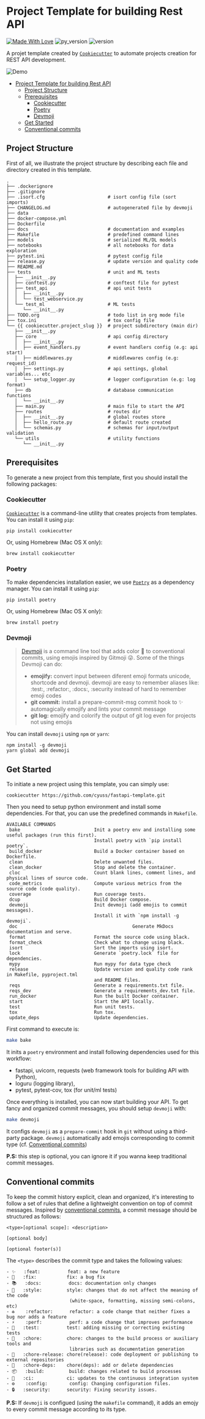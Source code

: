 # Project Template for building Rest API
[![Made With Love](https://img.shields.io/badge/Made%20With-Love-orange.svg?style=for-the-badge)](https://github.com/chetanraj/awesome-github-badges)
![py_version](https://img.shields.io/badge/python-^3.8-blue?style=for-the-badge&logo=python&logoColor=9cf)
![version](https://img.shields.io/badge/version-0.1.0-gree?style=for-the-badge)

A projet template created by [`Cookiecutter`](https://github.com/cookiecutter/cookiecutter) to automate projects creation for REST API development.

![Demo](assets/demo.gif)

<!-- TOC depthFrom:1 depthTo:6 withLinks:1 updateOnSave:1 orderedList:0 -->

- [Project Template for building Rest API](#project-template-for-building-rest-api)
  - [Project Structure](#project-structure)
  - [Prerequisites](#prerequisites)
    - [Cookiecutter](#cookiecutter)
    - [Poetry](#poetry)
    - [Devmoji](#devmoji)
  - [Get Started](#get-started)
  - [Conventional commits](#conventional-commits)

<!-- /TOC -->

## Project Structure
First of all, we illustrate the project structure by describing each file and directory created in this template.

```
.
├── .dockerignore
├── .gitignore
├── .isort.cfg                       # isort config file (sort imports)
├── CHANGELOG.md                     # autogenerated file by devmoji
├── data
├── docker-compose.yml
├── Dockerfile
├── docs                             # documentation and examples
├── Makefile                         # predefined command lines
├── models                           # serialized ML/DL models
├── notebooks                        # all notebooks for data exploration
├── pytest.ini                       # pytest config file
├── release.py                       # update version and quality code
├── README.md
├── tests                            # unit and ML tests
│  ├── __init__.py
│  ├── conftest.py                   # conftest file for pytest
│  ├── test_api                      # api unit tests
│  │  ├── __init__.py
│  │  └── test_webservice.py
│  └── test_ml                       # ML tests
│     └── __init__.py
├── TODO.org                         # todo list in org mode file
├── tox.ini                          # tox config file
└── {{ cookiecutter.project_slug }}  # project subdirectory (main dir)
   ├── __init__.py
   ├── core                          # api config directory
   │  ├── __init__.py
   │  ├── event_handlers.py          # event handlers config (e.g: api start)
   │  ├── middlewares.py             # middlewares config (e.g: request_id)
   │  ├── settings.py                # api settings, global variables... etc
   │  └── setup_logger.py            # logger configuration (e.g: log format)
   ├── db                            # database communication functions
   │  └── __init__.py
   ├── main.py                       # main file to start the API
   ├── routes                        # routes dir
   │  ├── __init__.py                # global routes store
   │  ├── hello_route.py             # default route created
   │  └── schemas.py                 # schemas for input/output validation
   └── utils                         # utility functions
      └── __init__.py
```

## Prerequisites
To generate a new project from this template, first you should install the following packages:

### Cookiecutter
[`Cookiecutter`](https://github.com/cookiecutter/cookiecutter) is a command-line utility that creates projects from templates. You can install it using `pip`:

```shell
pip install cookiecutter
```
Or, using Homebrew (Mac OS X only):
```shell
brew install cookiecutter
```

### Poetry
To make dependencies installation easier, we use [`Poetry`](https://github.com/python-poetry/poetry) as a dependency manager. You can install it using `pip`:

```shell
pip install poetry
```

Or, using Homebrew (Mac OS X only):
```shell
brew install poetry
```

### Devmoji
> [Devmoji](https://github.com/folke/devmoji) is a command line tool that adds color 🌈 to conventional commits, using emojis inspired by Gitmoji 😜.
> Some of the things Devmoji can do:
>   - **emojify:** convert input between diferent emoji formats unicode, shortcode and devmoji. devmoji are easy to remember aliases like: :test:, :refactor:, :docs:, :security instead of hard to remember emoji codes
>   - **git commit:** install a prepare-commit-msg commit hook to ✨ automagically emojify and lints your commit message
>   - **git log:** emojify and colorify the output of git log even for projects not using emojis

You can install `devmoji` using `npm` or `yarn`:
```shell
npm install -g devmoji
yarn global add devmoji
```

## Get Started
To initiate a new project using this template, you can simply use:
```shell
cookiecutter https://github.com/cyuss/fastapi-template.git
```

Then you need to setup python environment and install some dependencies. For that, you can use the predefined commands in `Makefile`.

```
AVAILABLE COMMANDS
 bake                           Init a poetry env and installing some useful packages (run this first).
                                Install poetry with `pip install poetry`.
 build_docker                   Build a Docker container based on Dockerfile.
 clean                          Delete unwanted files.
 clean_docker                   Stop and delete the container.
 cloc                           Count blank lines, comment lines, and physical lines of source code.
 code_metrics                   Compute various metrics from the source code (code quality).
 coverage                       Run coverage tests.
 dcup                           Build Docker compose.
 devmoji                        Init devmoji (add emojis to commit messages).
                                Install it with `npm install -g devmoji`.
 doc							              Generate MkDocs documentation and serve.
 format                         Format the source code using black.
 format_check                   Check what to change using black.
 isort                          Sort the imports using isort.
 lock                           Generate `poetry.lock` file for dependencies.
 mypy                           Run mypy for data type check
 release                        Update version and quality code rank in Makefile, pyproject.tml 
                                and README files.
 reqs                           Generate a requirements.txt file.
 reqs_dev                       Generate a requirements_dev.txt file.
 run_docker                     Run the built Docker container.
 start                          Start the API locally.
 test                           Run unit tests.
 tox                            Run tox.
 update_deps                    Update dependencies.
```

First command to execute is:
```zsh
make bake
```

It inits a `poetry` environment and install following dependencies used for this workflow:
- fastapi, uvicorn, requests (web framework tools for building API with Python),
- loguru (logging library),
- pytest, pytest-cov, tox (for unit/ml tests)

Once everything is installed, you can now start building your API.
To get fancy and organized commit messages, you should setup `devmoji` with:
```zsh
make devmoji
```

It configs `devmoji` as a `prepare-commit` hook in `git` without using a third-party package. `devmoji` automatically add emojis corresponding to commit type (cf. [Conventional commits](#conventional-commits))

**P.S:** this step is optional, you can ignore it if you wanna keep traditional commit messages.

## Conventional commits
To keep the commit history explicit, clean and organized, it's interesting to follow a set of rules that define a lightweight convention on top of commit messages. Inspired by [conventional commits](https://www.conventionalcommits.org/en/v1.0.0/), a commit message should be structured as follows:

```
<type>[optional scope]: <description>

[optional body]

[optional footer(s)]
```

The `<type>` describes the commit type and takes the following values:

```
- ✨   :feat:          feat: a new feature
- 🐛   :fix:           fix: a bug fix
- 📚️   :docs:          docs: documentation only changes
- 🎨   :style:         style: changes that do not affect the meaning of the code
                       (white-space, formatting, missing semi-colons, etc)
- ♻️    :refactor:      refactor: a code change that neither fixes a bug nor adds a feature
- ⚡️    :perf:          perf: a code change that improves performance
- 🚨   :test:          test: adding missing or correcting existing tests
- 🔧   :chore:         chore: changes to the build process or auxiliary tools and
                       libraries such as documentation generation
- 🚀   :chore-release: chore(release): code deployment or publishing to external repositories
- 🔗   :chore-deps:    chore(deps): add or delete dependencies
- 📦️   :build:         build: changes related to build processes
- 👷   :ci:            ci: updates to the continuous integration system
- ⚙️    :config:        config: Changing configuration files.
- 🔒️   :security:      security: Fixing security issues.
```

**P.S:** If `devmoji` is configued (using the `makefile` command), it adds an emojy to every commit message according to its type.
